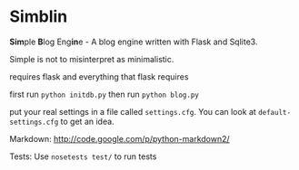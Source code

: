 Simblin
=======

**Sim**ple **B**log Eng**in**e - A blog engine written with Flask and Sqlite3.

Simple is not to misinterpret as minimalistic.

requires flask and everything that flask requires

first run `python initdb.py` then run `python blog.py`

put your real settings in a file called `settings.cfg`. You can look at
`default-settings.cfg` to get an idea.

Markdown: http://code.google.com/p/python-markdown2/

Tests: Use `nosetests test/` to run tests
